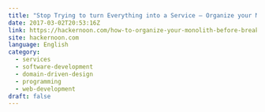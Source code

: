```yaml
---
title: "Stop Trying to turn Everything into a Service — Organize your Monolith First"
date: 2017-03-02T20:53:16Z
link: https://hackernoon.com/how-to-organize-your-monolith-before-breaking-it-into-services-69cbdb9248b0?source=rss----3a8144eabfe3---4&utm_medium=RSS&utm_source=hune
site: hackernoon.com
language: English
category:
  - services
  - software-development
  - domain-driven-design
  - programming
  - web-development
draft: false
---
```

